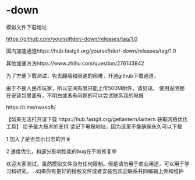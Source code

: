 # -down
模拟文件下载地址<p>
https://github.com/yoursoftder/-down/releases/tag/1.0 </p>
<p>国内加速通道https://hub.fastgit.org/yoursoftder/-down/releases/tag/1.0</p>
<p>其他加速方法https://www.zhihu.com/question/276143842</p>
<p>为了方便下载测试，免去翻墙和限速的困难，开通github下载通道。</p>
由于不是人民币玩家，所以空间有限只能上传500M附件，请见谅。
使用说明都在安装包里面有，不明白或者有问题的可以尝试联系我的电报 <p>https://t.me/rwxsoft/</p>【如果无法打开请下载 https://hub.fastgit.org/getlantern/lantern 获取网络优化工具】 给予最大技术的支持
请记下电报地址，因为这里不能确保永久可以下载
<p>1 加入了是否显示日志的开关</p>
<p>2 速度优化，和部分影响性能的bug在不断修复中</p>
欢迎大家测试，虽然模拟文件没有任何限制。但是请勿用于商业用途，可以用于学习和研究。
..如果你有更好的授权文件或者安装包欢迎联系共同编辑上传和维护
